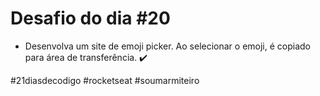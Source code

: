 # Desafio do dia #20

+ Desenvolva um site de emoji picker. Ao selecionar o emoji, é copiado para área de transferência. ✔️

#21diasdecodigo #rocketseat #soumarmiteiro